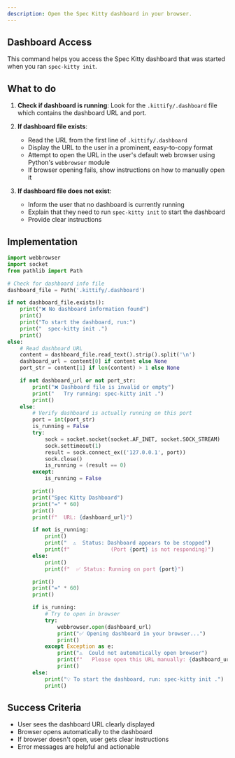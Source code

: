 ```yaml
---
description: Open the Spec Kitty dashboard in your browser.
---
```


## Dashboard Access

This command helps you access the Spec Kitty dashboard that was started when you ran `spec-kitty init`.

## What to do

1. **Check if dashboard is running**: Look for the `.kittify/.dashboard` file which contains the dashboard URL and port.

2. **If dashboard file exists**:
   - Read the URL from the first line of `.kittify/.dashboard`
   - Display the URL to the user in a prominent, easy-to-copy format
   - Attempt to open the URL in the user's default web browser using Python's `webbrowser` module
   - If browser opening fails, show instructions on how to manually open it

3. **If dashboard file does not exist**:
   - Inform the user that no dashboard is currently running
   - Explain that they need to run `spec-kitty init` to start the dashboard
   - Provide clear instructions

## Implementation

```python
import webbrowser
import socket
from pathlib import Path

# Check for dashboard info file
dashboard_file = Path('.kittify/.dashboard')

if not dashboard_file.exists():
    print("❌ No dashboard information found")
    print()
    print("To start the dashboard, run:")
    print("  spec-kitty init .")
    print()
else:
    # Read dashboard URL
    content = dashboard_file.read_text().strip().split('\n')
    dashboard_url = content[0] if content else None
    port_str = content[1] if len(content) > 1 else None

    if not dashboard_url or not port_str:
        print("❌ Dashboard file is invalid or empty")
        print("   Try running: spec-kitty init .")
        print()
    else:
        # Verify dashboard is actually running on this port
        port = int(port_str)
        is_running = False
        try:
            sock = socket.socket(socket.AF_INET, socket.SOCK_STREAM)
            sock.settimeout(1)
            result = sock.connect_ex(('127.0.0.1', port))
            sock.close()
            is_running = (result == 0)
        except:
            is_running = False

        print()
        print("Spec Kitty Dashboard")
        print("=" * 60)
        print()
        print(f"  URL: {dashboard_url}")

        if not is_running:
            print()
            print("  ⚠️  Status: Dashboard appears to be stopped")
            print(f"             (Port {port} is not responding)")
        else:
            print()
            print(f"  ✅ Status: Running on port {port}")

        print()
        print("=" * 60)
        print()

        if is_running:
            # Try to open in browser
            try:
                webbrowser.open(dashboard_url)
                print("✅ Opening dashboard in your browser...")
                print()
            except Exception as e:
                print("⚠️  Could not automatically open browser")
                print(f"   Please open this URL manually: {dashboard_url}")
                print()
        else:
            print("💡 To start the dashboard, run: spec-kitty init .")
            print()
```

## Success Criteria

- User sees the dashboard URL clearly displayed
- Browser opens automatically to the dashboard
- If browser doesn't open, user gets clear instructions
- Error messages are helpful and actionable
